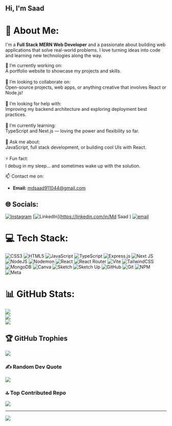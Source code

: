 ## Hi, I'm Saad 

# 💫 About Me:
I'm a **Full Stack MERN Web Developer** and a passionate about building web applications that solve real-world problems. I love turning ideas into code and learning new technologies along the way.

🔭 I’m currently working on:  <br>A portfolio website to showcase my projects and skills.<br><br>👯 I’m looking to collaborate on:  <br>Open-source projects, web apps, or anything creative that involves React or Node.js!<br><br>🤝 I’m looking for help with:  <br>Improving my backend architecture and exploring deployment best practices.<br><br>🌱 I’m currently learning:  <br>TypeScript and Next.js — loving the power and flexibility so far.<br><br>💬 Ask me about:  <br>JavaScript, full stack development, or building cool UIs with React.<br><br>⚡ Fun fact:  <br>I debug in my sleep… and sometimes wake up with the solution.<br>

📫 Contact me on:  
- **Email:** mdsaad911044@gmail.com

## 🌐 Socials:
[![Instagram](https://img.shields.io/badge/Instagram-%23E4405F.svg?logo=Instagram&logoColor=white)](https://instagram.com/saadstatic_) [![LinkedIn](https://img.shields.io/badge/LinkedIn-%230077B5.svg?logo=linkedin&logoColor=white)](https://linkedin.com/in/Md Saad  ) [![email](https://img.shields.io/badge/Email-D14836?logo=gmail&logoColor=white)](mailto:mdsaad911044@gmail.com) 

# 💻 Tech Stack:
![CSS3](https://img.shields.io/badge/css3-%231572B6.svg?style=for-the-badge&logo=css3&logoColor=white) ![HTML5](https://img.shields.io/badge/html5-%23E34F26.svg?style=for-the-badge&logo=html5&logoColor=white) ![JavaScript](https://img.shields.io/badge/javascript-%23323330.svg?style=for-the-badge&logo=javascript&logoColor=%23F7DF1E) ![TypeScript](https://img.shields.io/badge/typescript-%23007ACC.svg?style=for-the-badge&logo=typescript&logoColor=white) ![Express.js](https://img.shields.io/badge/express.js-%23404d59.svg?style=for-the-badge&logo=express&logoColor=%2361DAFB) ![Next JS](https://img.shields.io/badge/Next-black?style=for-the-badge&logo=next.js&logoColor=white) ![NodeJS](https://img.shields.io/badge/node.js-6DA55F?style=for-the-badge&logo=node.js&logoColor=white) ![Nodemon](https://img.shields.io/badge/NODEMON-%23323330.svg?style=for-the-badge&logo=nodemon&logoColor=%BBDEAD) ![React](https://img.shields.io/badge/react-%2320232a.svg?style=for-the-badge&logo=react&logoColor=%2361DAFB) ![React Router](https://img.shields.io/badge/React_Router-CA4245?style=for-the-badge&logo=react-router&logoColor=white) ![Vite](https://img.shields.io/badge/vite-%23646CFF.svg?style=for-the-badge&logo=vite&logoColor=white) ![TailwindCSS](https://img.shields.io/badge/tailwindcss-%2338B2AC.svg?style=for-the-badge&logo=tailwind-css&logoColor=white) ![MongoDB](https://img.shields.io/badge/MongoDB-%234ea94b.svg?style=for-the-badge&logo=mongodb&logoColor=white) ![Canva](https://img.shields.io/badge/Canva-%2300C4CC.svg?style=for-the-badge&logo=Canva&logoColor=white) ![Sketch](https://img.shields.io/badge/Sketch-FFB387?style=for-the-badge&logo=sketch&logoColor=black) ![Sketch Up](https://img.shields.io/badge/SketchUp-005F9E?style=for-the-badge&logo=sketchup&logoColor=white) ![GitHub](https://img.shields.io/badge/github-%23121011.svg?style=for-the-badge&logo=github&logoColor=white) ![Git](https://img.shields.io/badge/git-%23F05033.svg?style=for-the-badge&logo=git&logoColor=white) ![NPM](https://img.shields.io/badge/NPM-%23CB3837.svg?style=for-the-badge&logo=npm&logoColor=white) ![Meta](https://img.shields.io/badge/Meta-%230467DF.svg?style=for-the-badge&logo=Meta&logoColor=white)
# 📊 GitHub Stats:
![](https://github-readme-stats.vercel.app/api?username=md-saad220&theme=dark&hide_border=false&include_all_commits=false&count_private=false)<br/>
![](https://nirzak-streak-stats.vercel.app/?user=md-saad220&theme=dark&hide_border=false)<br/>
![](https://github-readme-stats.vercel.app/api/top-langs/?username=md-saad220&theme=dark&hide_border=false&include_all_commits=false&count_private=false&layout=compact)

## 🏆 GitHub Trophies
![](https://github-profile-trophy.vercel.app/?username=md-saad220&theme=radical&no-frame=false&no-bg=true&margin-w=4)

### ✍️ Random Dev Quote
![](https://quotes-github-readme.vercel.app/api?type=horizontal&theme=radical)

### 🔝 Top Contributed Repo
![](https://github-contributor-stats.vercel.app/api?username=md-saad220&limit=5&theme=dark&combine_all_yearly_contributions=true)

---
[![](https://visitcount.itsvg.in/api?id=md-saad220&icon=0&color=0)](https://visitcount.itsvg.in)

<!-- Proudly created with GPRM ( https://gprm.itsvg.in ) -->
